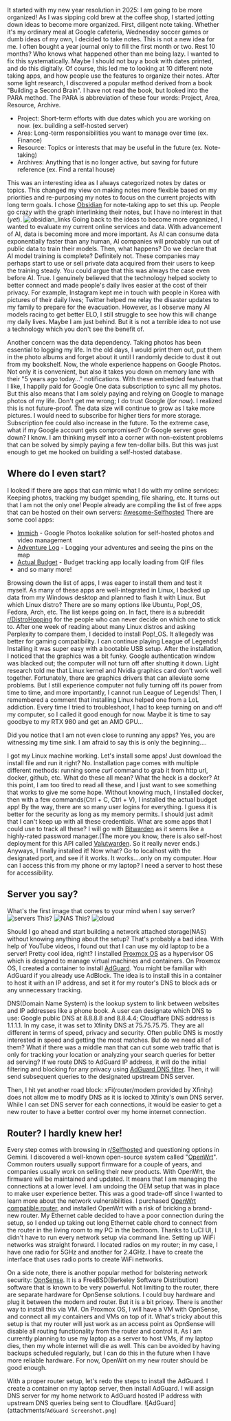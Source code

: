 It started with my new year resolution in 2025: I am going to be more organized! As I was sipping cold brew at the coffee shop, I started jotting down ideas to become more organized. First, diligent note taking. Whether it's my ordinary meal at Google cafeteria, Wednesday soccer games or dumb ideas of my own, I decided to take notes. This is not a new idea for me. I often bought a year journal only to fill the first month or two. Rest 10 months? Who knows what happened other than me being lazy. I wanted to fix this systematically. Maybe I should not buy a book with dates printed, and do this digitally. Of course, this led me to looking at 10 different note taking apps, and how people use the features to organize their notes. After some light research, I discovered a popular method derived from a book "Building a Second Brain". I have not read the book, but looked into the PARA method. The PARA is abbreviation of these four words: Project, Area, Resource, Archive.
- Project: Short-term efforts with due dates which you are working on now. (ex. building a self-hosted server)
- Area: Long-term responsibilities you want to manage over time (ex. Finance)
- Resource: Topics or interests that may be useful in the future (ex. Note-taking)
- Archives: Anything that is no longer active, but saving for future reference (ex. Find a rental house)

This was an interesting idea as I always categorized notes by dates or topics. This changed my view on making notes more flexible based on my priorities and re-purposing my notes to focus on the current projects with long term goals. I chose [Obsidian](https://obsidian.md/) for note-taking app to set this up. People go crazy with the graph interlinking their notes, but I have no interest in that (*yet*). ![obsidian_links](attachments/obsidian_linkage.png)
Going back to the ideas to become more organized, I wanted to evaluate my current online services and data. With advancement of AI, data is becoming more and more important. As AI can consume data exponentially faster than any human, AI companies will probably run out of public data to train their models. Then, what happens? Do we declare that AI model training is complete? Definitely not. These companies may perhaps start to use or sell private data acquired from their users to keep the training steady. You could argue that this was always the case even before AI. True. I genuinely believed that the technology helped society to better connect and made people's daily lives easier at the cost of their privacy. For example, Instagram kept me in touch with people in Korea with pictures of their daily lives; Twitter helped me relay the disaster updates to my family to prepare for the evacuation. However, as I observe many AI models racing to get better ELO, I still struggle to see how this will change my daily lives. Maybe I am just behind. But it is not a terrible idea to not use a technology which you don't see the benefit of.

Another concern was the data dependency. Taking photos has been essential to logging my life. In the old days, I would print them out,  put them in the photo albums and forget about it until I randomly decide to dust it out from my bookshelf. Now, the whole experience happens on Google Photos. Not only it is convenient, but also it takes you down on memory lane with their "5 years ago today..." notifications. With these embedded features that I like, I happily paid for Google One data subscription to sync all my photos. But this also means that I am solely paying and relying on Google to manage photos of my life. Don't get me wrong; I do trust Google (*for now*). I realized this is not future-proof. The data size will continue to grow as I take more pictures. I would need to subscribe for higher tiers for more storage. Subscription fee could also increase in the future. To the extreme case, what if my Google account gets compromised? Or Google server goes down? I know. I am thinking myself into a corner with non-existent problems that can be solved by simply paying a few ten-dollar bills. But this was just enough to get me hooked on building a self-hosted database.

## Where do I even start?
I looked if there are apps that can mimic what I do with my online services: Keeping photos, tracking my budget spending, file sharing, etc. It turns out that I am not the only one! People already are compiling the list of free apps that can be hosted on their own servers: [Awesome-Selfhosted](https://github.com/awesome-selfhosted/awesome-selfhosted?tab=readme-ov-file) There are some cool apps:
- [Immich](https://immich.app/) - Google Photos lookalike solution for self-hosted photos and video management
- [Adventure Log](https://github.com/seanmorley15/AdventureLog) - Logging your adventures and seeing the pins on the map
- [Actual Budget](https://actualbudget.org/docs/) - Budget tracking app locally loading from QIF files
- and so many more!

Browsing down the list of apps, I was eager to install them and test it myself. As many of these apps are well-integrated in Linux, I backed up data from my Windows desktop and planned to flash it with Linux. But which Linux distro? There are so many options like Ubuntu, Pop!\_OS, Fedora, Arch, etc. The list keeps going on. In fact, there is a subreddit [r/DistroHopping](https://www.reddit.com/r/DistroHopping/) for the people who can never decide on which one to stick to. After one week of reading about many Linux distros and asking Perplexity to compare them, I decided to install Pop!\_OS. It allegedly was better for gaming compatibility. I can continue playing League of Legends! Installing it was super easy with a bootable USB setup. After the installation, I noticed that the graphics was a bit funky. Google authentication window was blacked out; the computer will not turn off after shutting it down. Light research told me that Linux kernel and Nvidia graphics card don't work well together. Fortunately, there are graphics drivers that can alleviate some problems. But I still experience computer not fully turning off its power from time to time, and more importantly, I cannot run League of Legends! Then, I remembered a comment that installing Linux helped one from a LoL addiction. Every time I tried to troubleshoot, I had to keep turning on and off my computer, so I called it good enough for now. Maybe it is time to say goodbye to my RTX 980 and get an AMD GPU...

Did you notice that I am not even close to running any apps? Yes, you are witnessing my time sink. I am afraid to say this is only the beginning....

I got my Linux machine working. Let's install some apps! Just download the install file and run it right? No. Installation page comes with multiple different methods: running some *curl* command to grab it from http url, docker, github, etc. What do these all mean? What the heck is a docker? At this point, I am too tired to read all these, and I just want to see something that works to give me some hope. Without knowing much, I installed docker, then with a few commands(Ctrl + C, Ctrl + V), I installed the actual budget app! By the way, there are so many user logins for everything. I guess it is better for the security as long as my memory permits. I should just admit that I can't keep up with all these credentials. What are some apps that I could use to track all these? I will go with [Bitwarden](https://bitwarden.com/) as it seems like a highly-rated password manager.(The more you know, there is also self-host deployment for this API called [Valutwarden](https://github.com/dani-garcia/vaultwarden). So it really never ends.) Anyways, I finally installed it! Now what? Go to localhost with the designated port, and see if it works. It works....only on my computer. How can I access this from my phone or my laptop? I need a server to host these for accessibility.

## Server you say?
What's the first image that comes to your mind when I say server? 
![servers](attachments/servers.jpeg)
This?
![NAS](attachments/nas_img.jpeg)
This?
![cloud](attachments/cloud.jpg)

Should I go ahead and start building a network attached storage(NAS) without knowing anything about the setup? That's probably a bad idea. With help of YouTube videos, I found out that I can use my old laptop to be a server! Pretty cool idea, right? I installed [Proxmox OS](https://www.proxmox.com/en/) as a hypervisor OS which is designed to manage virtual machines and containers. On Proxmox OS, I created a container to install [AdGuard](https://adguard.com/en/welcome.html). You might be familiar with AdGuard if you already use AdBlock. The idea is to install this in a container to host it with an IP address, and set it for my router's DNS to block ads or any unnecessary tracking. 

DNS(Domain Name System) is the lookup system to link between websites and IP addresses like a phone book. A user can designate which DNS to use: Google public DNS at 8.8.8.8 and 8.8.4.4; Cloudflare DNS address is 1.1.1.1. In my case, it was set to Xfinity DNS at 75.75.75.75. They are all different in terms of speed, privacy and security. Often public DNS is mostly interested in speed and getting the most matches. But do we need all of them? What if there was a middle man that can cut some web traffic that is only for tracking your location or analyzing your search queries for better ad serving? If we route DNS to AdGuard IP address, it will do the initial filtering and blocking for any privacy using [AdGuard DNS filter](https://adguardteam.github.io/HostlistsRegistry/assets/filter_1.txt). Then, it will send subsequent queries to the designated upstream DNS server. 

Then, I hit yet another road block: xFi(router/modem provided by Xfinity) does not allow me to modify DNS as it is locked to Xfinity's own DNS server. While I can set DNS server for each connections, it would be easier to get a new router to have a better control over my home internet connection.

## Router? I hardly knew her!
Every step comes with browsing in r[/Selfhosted](https://www.reddit.com/r/selfhosted/) and questioning options in Gemini. I discovered a well-known open-source system called "[OpenWrt](https://openwrt.org/)". Common routers usually support firmware for a couple of years, and companies usually work on selling their new products. With OpenWrt, the firmware will be maintained and updated. It means that I am managing the connections at a lower level. I am undoing the OEM setup that was in place to make user experience better. This was a good trade-off since I wanted to learn more about the network vulnerabilities. I purchased [OpenWrt compatible router](https://openwrt.org/supported_devices), and installed OpenWrt with a risk of bricking a brand-new router. My Ethernet cable decided to have a poor connection during the setup, so I ended up taking out long Ethernet cable chord to connect from the router in the living room to my PC in the bedroom. Thanks to LuCI UI, I didn't have to run every network setup via command line. Setting up WiFi networks was straight forward. I located radios on my router; in my case, I have one radio for 5GHz and another for 2.4GHz. I have to create the interface that uses radio ports to create WiFi networks.

On a side note, there is another popular method for bolstering network security: [OpnSense](https://opnsense.org/). It is a FreeBSD(Berkeley Software Distribution) software that is known to be very powerful. Not limiting to the router, there are separate hardware for OpnSense solutions. I could buy hardware and plug it between the modem and router. But it is a bit pricey. There is another way to install this via VM. On Proxmox OS, I will have a VM with OpnSense, and connect all my containers and VMs on top of it. What's tricky about this setup is that my router will just work as an access point as OpnSense will disable all routing functionality from the router and control it. As I am currently planning to use my laptop as a server to host VMs, if my laptop dies, then my whole internet will die as well. This can be avoided by having backups scheduled regularly, but I can do this in the future when I have more reliable hardware. For now, OpenWrt on my new router should be good enough.

With a proper router setup, let's redo the steps to install the AdGuard. I create a container on my laptop server, then install AdGuard. I will assign DNS server for my home network to AdGuard hosted IP address with upstream DNS queries being sent to Cloudflare. ![AdGuard](attachments/`AdGuard Screenshot.png`)

